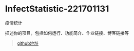 # InfectStatistic-221701131
疫情统计

描述你的项目，包括如何运行、功能简介、作业链接、博客链接等
> [github地址](https://github.com/SpringAlex/InfectStatistic-main)
